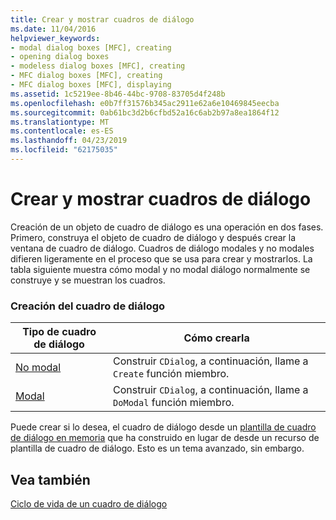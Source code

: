 ```yaml
---
title: Crear y mostrar cuadros de diálogo
ms.date: 11/04/2016
helpviewer_keywords:
- modal dialog boxes [MFC], creating
- opening dialog boxes
- modeless dialog boxes [MFC], creating
- MFC dialog boxes [MFC], creating
- MFC dialog boxes [MFC], displaying
ms.assetid: 1c5219ee-8b46-44bc-9708-83705d4f248b
ms.openlocfilehash: e0b7ff31576b345ac2911e62a6e10469845eecba
ms.sourcegitcommit: 0ab61bc3d2b6cfbd52a16c6ab2b97a8ea1864f12
ms.translationtype: MT
ms.contentlocale: es-ES
ms.lasthandoff: 04/23/2019
ms.locfileid: "62175035"
---
```

# <a name="creating-and-displaying-dialog-boxes"></a>Crear y mostrar cuadros de diálogo

Creación de un objeto de cuadro de diálogo es una operación en dos fases. Primero, construya el objeto de cuadro de diálogo y después crear la ventana de cuadro de diálogo. Cuadros de diálogo modales y no modales difieren ligeramente en el proceso que se usa para crear y mostrarlos. La tabla siguiente muestra cómo modal y no modal diálogo normalmente se construye y se muestran los cuadros.

### <a name="dialog-creation"></a>Creación del cuadro de diálogo

|Tipo de cuadro de diálogo|Cómo crearla|
|-----------------|----------------------|
|[No modal](../mfc/creating-modeless-dialog-boxes.md)|Construir `CDialog`, a continuación, llame a `Create` función miembro.|
|[Modal](../mfc/creating-modal-dialog-boxes.md)|Construir `CDialog`, a continuación, llame a `DoModal` función miembro.|

Puede crear si lo desea, el cuadro de diálogo desde un [plantilla de cuadro de diálogo en memoria](../mfc/using-a-dialog-template-in-memory.md) que ha construido en lugar de desde un recurso de plantilla de cuadro de diálogo. Esto es un tema avanzado, sin embargo.

## <a name="see-also"></a>Vea también

[Ciclo de vida de un cuadro de diálogo](../mfc/life-cycle-of-a-dialog-box.md)
